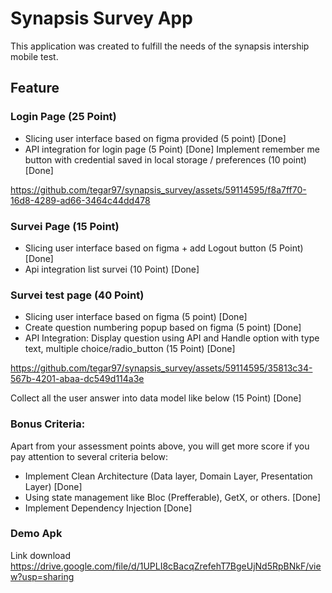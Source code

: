 # Synapsis Survey App
This application was created to fulfill the needs of the synapsis intership mobile test.

##  Feature

### Login Page (25 Point) 
- Slicing user interface based on figma provided (5 point)  [Done]
- API integration for login page (5 Point) [Done]
Implement remember me button with credential saved in local storage / preferences  (10 point) [Done]





https://github.com/tegar97/synapsis_survey/assets/59114595/f8a7ff70-16d8-4289-ad66-3464c44dd478






###  Survei Page (15 Point) 
- Slicing user interface based on figma + add Logout button (5 Point) [Done]
- Api integration list survei (10 Point) [Done]
### Survei test page (40 Point) 
- Slicing user interface based on figma (5 point) [Done] 
- Create question numbering popup based on figma (5 point) [Done]
- API Integration: Display question using API and Handle option  with type text, multiple choice/radio_button (15 Point) [Done]


https://github.com/tegar97/synapsis_survey/assets/59114595/35813c34-567b-4201-abaa-dc549d114a3e


Collect all the user answer into data model  like below (15 Point) [Done]
### Bonus Criteria:
 Apart from your assessment points above, you will get more score  if you pay attention to several criteria below: 
- Implement Clean Architecture (Data layer, Domain Layer, Presentation Layer) [Done]
- Using state management like Bloc (Prefferable), GetX, or others. [Done]
- Implement Dependency Injection [Done]

### Demo Apk

Link download https://drive.google.com/file/d/1UPLI8cBacqZrefehT7BgeUjNd5RpBNkF/view?usp=sharing




